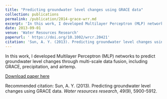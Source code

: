 ```yaml
---
title: "Predicting groundwater level changes using GRACE data"
collection: publications
permalink: /publication/2014-grace-wrr.md
excerpt: 'In this work, I developed Multilayer Perceptron (MLP) networks to predict groundwater level changes through multi-scale data fusion, including GRACE, precipitation, and airtemp'
date: 2013-09-01
venue: 'Water Resources Research'
paperurl: ' https://doi.org/10.1002/wrcr.20421'
citation: 'Sun, A. Y. (2013). Predicting groundwater level changes using GRACE data. <i>Water resources research</i>, 49(9), 5900-5912.'
---
```

In this work, I developed Multilayer Perceptron (MLP) networks to predict groundwater level changes through multi-scale data fusion, including GRACE, precipitation, and airtemp.

[Download paper here](https://agupubs.onlinelibrary.wiley.com/doi/full/10.1002/wrcr.20421)

Recommended citation: Sun, A. Y. (2013). Predicting groundwater level changes using GRACE data. <i>Water resources research</i>, 49(9), 5900-5912.
